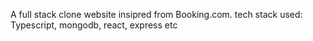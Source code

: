 A full stack clone website insipred from Booking.com.
tech stack used: Typescript, mongodb, react, express etc
